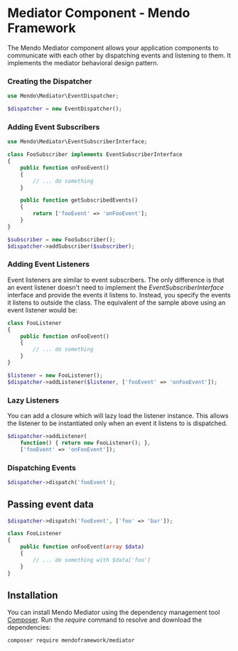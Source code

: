 # Mediator Component - Mendo Framework

The Mendo Mediator component allows your application components to communicate with each other by dispatching events and listening to them. It implements the mediator behavioral design pattern.

### Creating the Dispatcher

```php
use Mendo\Mediator\EventDispatcher;

$dispatcher = new EventDispatcher();
```

### Adding Event Subscribers

```php
use Mendo\Mediator\EventSubscriberInterface;

class FooSubscriber implements EventSubscriberInterface
{
    public function onFooEvent()
    {
        // ... do something
    }

    public function getSubscribedEvents()
    {
        return ['fooEvent' => 'onFooEvent'];
    }
}

$subscriber = new FooSubscriber();
$dispatcher->addSubscriber($subscriber);
```

### Adding Event Listeners

Event listeners are similar to event subscribers. 
The only difference is that an event listener doesn't need to implement the *EventSubscriberInterface* interface
and provide the events it listens to. Instead, you specify the events it listens to outside the class.
The equivalent of the sample above using an event listener would be:

```php
class FooListener
{
    public function onFooEvent()
    {
        // ... do something
    }
}

$listener = new FooListener();
$dispatcher->addListener($listener, ['fooEvent' => 'onFooEvent']);
```

### Lazy Listeners

You can add a closure which will lazy load the listener instance.
This allows the listener to be instantiated only when an event it listens to is dispatched.

```php
$dispatcher->addListener(
    function() { return new FooListener(); },
    ['fooEvent' => 'onFooEvent']);
```

### Dispatching Events

```php
$dispatcher->dispatch('fooEvent');
```

## Passing event data

```php
$dispatcher->dispatch('fooEvent', ['foo' => 'bar']);

class FooListener
{
    public function onFooEvent(array $data)
    {
        // ... do something with $data['foo']
    }
}
```

## Installation

You can install Mendo Mediator using the dependency management tool [Composer](https://getcomposer.org/).
Run the *require* command to resolve and download the dependencies:

```
composer require mendoframework/mediator
```